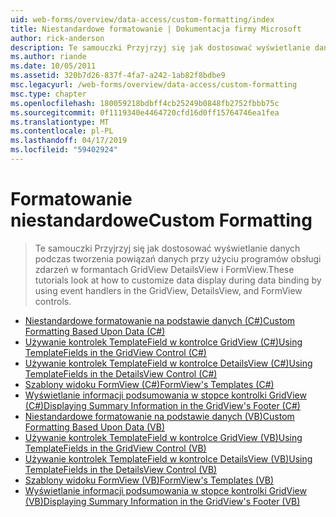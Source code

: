 ```yaml
---
uid: web-forms/overview/data-access/custom-formatting/index
title: Niestandardowe formatowanie | Dokumentacja firmy Microsoft
author: rick-anderson
description: Te samouczki Przyjrzyj się jak dostosować wyświetlanie danych podczas tworzenia powiązań danych przy użyciu programów obsługi zdarzeń w formantach GridView DetailsView i FormView.
ms.author: riande
ms.date: 10/05/2011
ms.assetid: 320b7d26-837f-4fa7-a242-1ab82f8bdbe9
msc.legacyurl: /web-forms/overview/data-access/custom-formatting
msc.type: chapter
ms.openlocfilehash: 180059218bdbff4cb25249b0848fb2752fbbb75c
ms.sourcegitcommit: 0f1119340e4464720cfd16d0ff15764746ea1fea
ms.translationtype: MT
ms.contentlocale: pl-PL
ms.lasthandoff: 04/17/2019
ms.locfileid: "59402924"
---
```

# <a name="custom-formatting"></a><span data-ttu-id="12559-103">Formatowanie niestandardowe</span><span class="sxs-lookup"><span data-stu-id="12559-103">Custom Formatting</span></span>

> <span data-ttu-id="12559-104">Te samouczki Przyjrzyj się jak dostosować wyświetlanie danych podczas tworzenia powiązań danych przy użyciu programów obsługi zdarzeń w formantach GridView DetailsView i FormView.</span><span class="sxs-lookup"><span data-stu-id="12559-104">These tutorials look at how to customize data display during data binding by using event handlers in the GridView, DetailsView, and FormView controls.</span></span>


- [<span data-ttu-id="12559-105">Niestandardowe formatowanie na podstawie danych (C#)</span><span class="sxs-lookup"><span data-stu-id="12559-105">Custom Formatting Based Upon Data (C#)</span></span>](custom-formatting-based-upon-data-cs.md)
- [<span data-ttu-id="12559-106">Używanie kontrolek TemplateField w kontrolce GridView (C#)</span><span class="sxs-lookup"><span data-stu-id="12559-106">Using TemplateFields in the GridView Control (C#)</span></span>](using-templatefields-in-the-gridview-control-cs.md)
- [<span data-ttu-id="12559-107">Używanie kontrolek TemplateField w kontrolce DetailsView (C#)</span><span class="sxs-lookup"><span data-stu-id="12559-107">Using TemplateFields in the DetailsView Control (C#)</span></span>](using-templatefields-in-the-detailsview-control-cs.md)
- [<span data-ttu-id="12559-108">Szablony widoku FormView (C#)</span><span class="sxs-lookup"><span data-stu-id="12559-108">FormView's Templates (C#)</span></span>](using-the-formview-s-templates-cs.md)
- [<span data-ttu-id="12559-109">Wyświetlanie informacji podsumowania w stopce kontrolki GridView (C#)</span><span class="sxs-lookup"><span data-stu-id="12559-109">Displaying Summary Information in the GridView's Footer (C#)</span></span>](displaying-summary-information-in-the-gridview-s-footer-cs.md)
- [<span data-ttu-id="12559-110">Niestandardowe formatowanie na podstawie danych (VB)</span><span class="sxs-lookup"><span data-stu-id="12559-110">Custom Formatting Based Upon Data (VB)</span></span>](custom-formatting-based-upon-data-vb.md)
- [<span data-ttu-id="12559-111">Używanie kontrolek TemplateField w kontrolce GridView (VB)</span><span class="sxs-lookup"><span data-stu-id="12559-111">Using TemplateFields in the GridView Control (VB)</span></span>](using-templatefields-in-the-gridview-control-vb.md)
- [<span data-ttu-id="12559-112">Używanie kontrolek TemplateField w kontrolce DetailsView (VB)</span><span class="sxs-lookup"><span data-stu-id="12559-112">Using TemplateFields in the DetailsView Control (VB)</span></span>](using-templatefields-in-the-detailsview-control-vb.md)
- [<span data-ttu-id="12559-113">Szablony widoku FormView (VB)</span><span class="sxs-lookup"><span data-stu-id="12559-113">FormView's Templates (VB)</span></span>](using-the-formview-s-templates-vb.md)
- [<span data-ttu-id="12559-114">Wyświetlanie informacji podsumowania w stopce kontrolki GridView (VB)</span><span class="sxs-lookup"><span data-stu-id="12559-114">Displaying Summary Information in the GridView's Footer (VB)</span></span>](displaying-summary-information-in-the-gridview-s-footer-vb.md)

